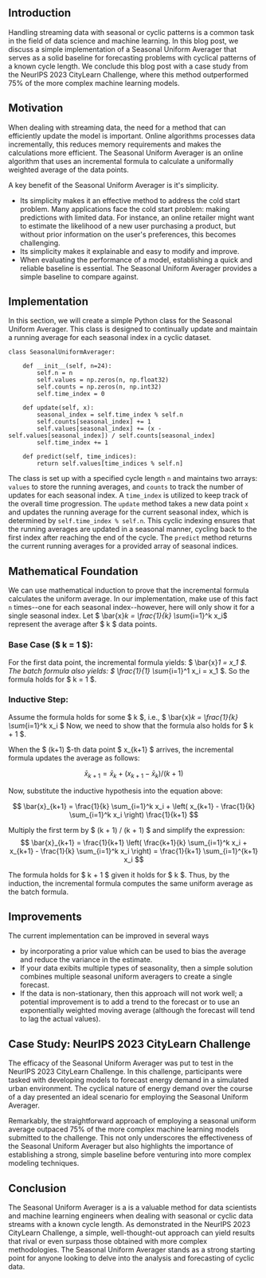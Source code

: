 ## Introduction
Handling streaming data with seasonal or cyclic patterns is a common task in the field of data science and machine learning. In this blog post, we discuss a simple implementation of a Seasonal Uniform Averager that serves as a solid baseline for forecasting problems with cyclical patterns of a known cycle length. We conclude this blog post with a case study from the NeurIPS 2023 CityLearn Challenge, where this method outperformed 75% of the more complex machine learning models.

## Motivation
When dealing with streaming data, the need for a method that can efficiently update the model is important. Online algorithms processes data incrementally, this reduces memory requirements and makes the calculations more efficient. The Seasonal Uniform Averager is an online algorithm that uses an incremental formula to calculate a uniformally weighted average of the data points. 

A key benefit of the Seasonal Uniform Averager is it's simplicity.
* Its simplicity makes it an effective method to address the cold start problem. Many applications face the cold start problem: making predictions with limited data. For instance, an online retailer might want to estimate the likelihood of a new user purchasing a product, but without prior information on the user's preferences, this becomes challenging.
* Its simplicity makes it explainable and easy to modify and improve.
* When evaluating the performance of a model, establishing a quick and reliable baseline is essential. The Seasonal Uniform Averager provides a simple baseline to compare against.


## Implementation
In this section, we will create a simple Python class for the Seasonal Uniform Averager. This class is designed to continually update and maintain a running average for each seasonal index in a cyclic dataset. 

```
class SeasonalUniformAverager:

    def __init__(self, n=24):
        self.n = n
        self.values = np.zeros(n, np.float32)
        self.counts = np.zeros(n, np.int32)
        self.time_index = 0

    def update(self, x):
        seasonal_index = self.time_index % self.n
        self.counts[seasonal_index] += 1
        self.values[seasonal_index] += (x - self.values[seasonal_index]) / self.counts[seasonal_index]
        self.time_index += 1
    
    def predict(self, time_indices):
        return self.values[time_indices % self.n]    
```
The class is set up with a specified cycle length `n` and maintains two arrays: `values` to store the running averages, and `counts` to track the number of updates for each seasonal index. A `time_index` is utilized to keep track of the overall time progression. The `update` method takes a new data point `x` and updates the running average for the current seasonal index, which is determined by `self.time_index % self.n`. This cyclic indexing ensures that the running averages are updated in a seasonal manner, cycling back to the first index after reaching the end of the cycle. The `predict` method returns the current running averages for a provided array of seasonal indices. 

## Mathematical Foundation
We can use mathematical induction to prove that the incremental formula calculates the uniform average. In our implementation, make use of this fact `n` times--one for each seasonal index--however, here will only show it for a single seasonal index. Let $ \bar{x}_k = \frac{1}{k} \sum_{i=1}^k x_i$ represent the average after $ k $ data points. 

### Base Case ($ k = 1 $):
For the first data point, the incremental formula yields: $ \bar{x}_1 = x_1 $. The batch formula also yields: $ \frac{1}{1} \sum_{i=1}^1 x_i = x_1 $. So the formula holds for $ k = 1 $.

### Inductive Step:
Assume the formula holds for some $ k $, i.e., $ \bar{x}_k = \frac{1}{k} \sum_{i=1}^k x_i $ Now, we need to show that the formula also holds for $ k + 1 $.

When the $ (k+1) $-th data point $ x_{k+1} $ arrives, the incremental formula updates the average as follows:

$$ \bar{x}_{k+1} = \bar{x}_k + \left( x_{k+1} - \bar{x}_k \right) / (k + 1) $$

Now, substitute the inductive hypothesis into the equation above:

$$ \bar{x}_{k+1} =  \frac{1}{k} \sum_{i=1}^k x_i + \left( x_{k+1} -  \frac{1}{k} \sum_{i=1}^k x_i  \right) \frac{1}{k+1} $$

Multiply the first term by $ (k + 1) / (k + 1) $ and simplify the expression:
$$ 
\bar{x}_{k+1} 
     = \frac{1}{k+1} \left( \frac{k+1}{k} \sum_{i=1}^k x_i  +  x_{k+1} -  \frac{1}{k} \sum_{i=1}^k x_i \right) 
    = \frac{1}{k+1} \sum_{i=1}^{k+1} x_i
$$

The formula holds for $ k + 1 $ given it holds for $ k $. Thus, by the induction, the incremental formula computes the same uniform average as the batch formula. 


## Improvements

The current implementation can be improved in several ways
* by incorporating a prior value which can be used to bias the average and reduce the variance in the estimate. 
* If your data exibits multiple types of seasonality, then a simple solution combines multiple seasonal uniform averagers to create a single forecast. 
* If the data is non-stationary, then this approach will not work well; a potential improvement is to add a trend to the forecast or to use an exponentially weighted moving average (although the forecast will tend to lag the actual values).  


## Case Study: NeurIPS 2023 CityLearn Challenge
The efficacy of the Seasonal Uniform Averager was put to test in the NeurIPS 2023 CityLearn Challenge. In this challenge, participants were tasked with developing models to forecast energy demand in a simulated urban environment. The cyclical nature of energy demand over the course of a day presented an ideal scenario for employing the Seasonal Uniform Averager.

Remarkably, the straightforward approach of employing a seasonal uniform average outpaced 75% of the more complex machine learning models submitted to the challenge. This not only underscores the effectiveness of the Seasonal Uniform Averager but also highlights the importance of establishing a strong, simple baseline before venturing into more complex modeling techniques.


## Conclusion
The Seasonal Uniform Averager is a is a valuable method for data scientists and machine learning engineers when dealing with seasonal or cyclic data streams with a known cycle length. As demonstrated in the NeurIPS 2023 CityLearn Challenge, a simple, well-thought-out approach can yield results that rival or even surpass those obtained with more complex methodologies. The Seasonal Uniform Averager stands as a strong starting point for anyone looking to delve into the analysis and forecasting of cyclic data.
